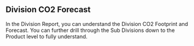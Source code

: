 ## Division CO2 Forecast

In the Division Report, you can understand the Division CO2 Footprint and Forecast. You can further drill through the Sub Divisions down to the Product level to fully understand.

